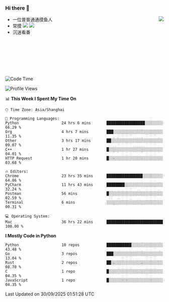### Hi there 👋


<a href="https://github.com/yanlc39">
  <img align="right" src="https://github-readme-stats.vercel.app/api?username=yanlc39&show_icons=true&hide_border=true&icon_color=586069&title_color=a0a9af">
</a>

- 一位普普通通摸鱼人
- 常摸 ![](https://img.shields.io/badge/-Python-3e74a2?style=flat-square&logo=Python&logoColor=fff) ![](https://img.shields.io/badge/-C%2B%2B-brightgreen?style=flat-square)
- 沉迷看番



<br><br><br><br><br><br>


<!--START_SECTION:waka-->
![Code Time](http://img.shields.io/badge/Code%20Time-1%2C776%20hrs%2053%20mins-blue)

![Profile Views](http://img.shields.io/badge/Profile%20Views-1-blue)

📊 **This Week I Spent My Time On** 

```text
🕑︎ Time Zone: Asia/Shanghai

💬 Programming Languages: 
Python                   24 hrs 6 mins       █████████████████░░░░░░░░   66.29 % 
Org                      4 hrs 7 mins        ███░░░░░░░░░░░░░░░░░░░░░░   11.35 % 
Other                    3 hrs 17 mins       ██░░░░░░░░░░░░░░░░░░░░░░░   09.07 % 
C++                      1 hr 27 mins        █░░░░░░░░░░░░░░░░░░░░░░░░   04.01 % 
HTTP Request             1 hr 20 mins        █░░░░░░░░░░░░░░░░░░░░░░░░   03.68 % 

🔥 Editors: 
Chrome                   23 hrs 35 mins      ████████████████░░░░░░░░░   64.86 % 
PyCharm                  11 hrs 43 mins      ████████░░░░░░░░░░░░░░░░░   32.24 % 
Postman                  56 mins             █░░░░░░░░░░░░░░░░░░░░░░░░   02.59 % 
Terminal                 6 mins              ░░░░░░░░░░░░░░░░░░░░░░░░░   00.31 % 

💻 Operating System: 
Mac                      36 hrs 22 mins      █████████████████████████   100.00 % 
```

**I Mostly Code in Python** 

```text
Python                   10 repos            ███████████░░░░░░░░░░░░░░   43.48 % 
Go                       3 repos             ███░░░░░░░░░░░░░░░░░░░░░░   13.04 % 
Rust                     2 repos             ██░░░░░░░░░░░░░░░░░░░░░░░   08.70 % 
C                        1 repo              █░░░░░░░░░░░░░░░░░░░░░░░░   04.35 % 
JavaScript               1 repo              █░░░░░░░░░░░░░░░░░░░░░░░░   04.35 % 
```




 Last Updated on 30/09/2025 01:51:28 UTC
<!--END_SECTION:waka-->
